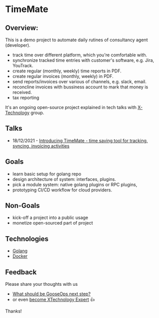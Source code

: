 # TimeMate

## Overview:
This is a demo project to automate daily rutines of consultancy agent (developer).
- track time over different platform, which you're comfortable with.
- synchronize tracked time entries with customer's software, e.g. Jira, YouTrack.
- create regular (monthly, weekly) time reports in PDF.
- create regular invoices (monthly, weekly) in PDF.
- send reports/invoices over various of channels, e.g. slack, email.
- reconcline invoices with bussiness account to mark that money is received.
- tax reporting

It's an ongoing open-source project explained in tech talks with [X-Technology](https://github.com/x-technology) group.

## Talks
- 18/12/2021 - [Introducing TimeMate - time saving tool for tracking, syncing, invoicing activities](...)

## Goals

- learn basic setup for golang repo
- design architecture of system: interfaces, plugins.
- pick a module system: native golang plugins or RPC plugins,
- prototyping CI/CD workflow for cloud providers.

## Non-Goals
- kick-off a project into a public usage
- monetize open-sourced part of project 


## Technologies

- [Golang](https://go.dev/)
- [Docker](https://www.docker.com/)

## Feedback

Please share your thoughts with us

- [What should be GooseOps next step?](https://forms.gle/FbLyNkD3ks8kyiMy9) 
- or even [become XTechnology Expert](https://forms.gle/8xc1j7cf8h3sEZ6W8) 👍

Thanks!
